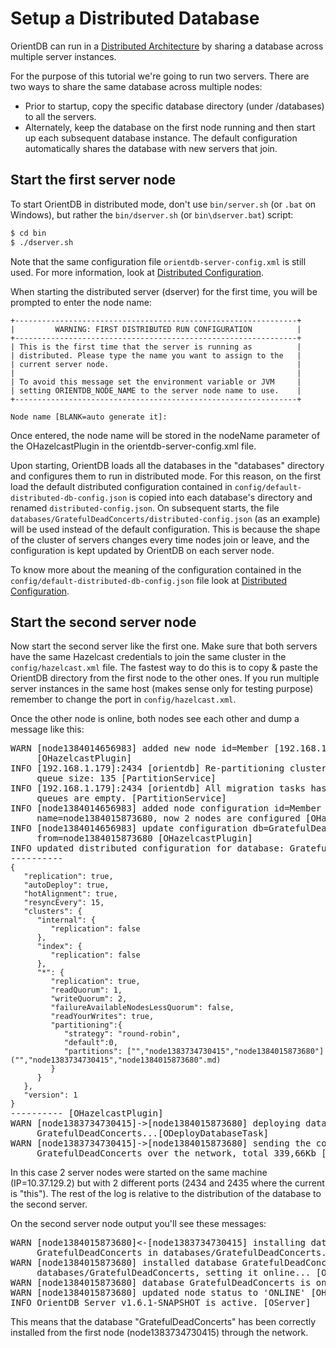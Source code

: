 # Setup a Distributed Database
OrientDB can run in a [Distributed Architecture](Distributed-Architecture.md) by sharing a database across multiple server instances.

For the purpose of this tutorial we're going to run two servers. There are two ways to share the same database across multiple nodes:
- Prior to startup, copy the specific database directory (under /databases) to all the servers.
- Alternately, keep the database on the first node running and then start up each subsequent database instance. The default configuration automatically shares the database with new servers that join.

## Start the first server node
To start OrientDB in distributed mode, don't use `bin/server.sh` (or `.bat` on Windows), but rather the `bin/dserver.sh` (or `bin\dserver.bat`) script:

```sh
$ cd bin
$ ./dserver.sh
```

Note that the same configuration file `orientdb-server-config.xml` is still used. For more information, look at [Distributed Configuration](Distributed-Configuration.md).

When starting the distributed server (dserver) for the first time, you will be prompted to enter the node name:

```
+---------------------------------------------------------------+
|         WARNING: FIRST DISTRIBUTED RUN CONFIGURATION          |
+---------------------------------------------------------------+
| This is the first time that the server is running as          |
| distributed. Please type the name you want to assign to the   |
| current server node.                                          |
|                                                               |
| To avoid this message set the environment variable or JVM     |
| setting ORIENTDB_NODE_NAME to the server node name to use.    |
+---------------------------------------------------------------+

Node name [BLANK=auto generate it]:
```

Once entered, the node name will be stored in the nodeName parameter of the OHazelcastPlugin in the orientdb-server-config.xml file.

Upon starting, OrientDB loads all the databases in the "databases" directory and configures them to run in distributed mode. For this reason, on the first load the default distributed configuration contained in `config/default-distributed-db-config.json` is copied into each database's directory and renamed `distributed-config.json`. On subsequent starts, the file `databases/GratefulDeadConcerts/distributed-config.json` (as an example) will be used instead of the default configuration. This is because the shape of the cluster of servers changes every time nodes join or leave, and the configuration is kept updated by OrientDB on each server node.

To know more about the meaning of the configuration contained in the `config/default-distributed-db-config.json` file look at [Distributed Configuration](Distributed-Configuration.md).


## Start the second server node

Now start the second server like the first one. Make sure that both servers have the same Hazelcast credentials to join the same cluster in the `config/hazelcast.xml` file. The fastest way to do this is to copy & paste the OrientDB directory from the first node to the other ones. If you run multiple server instances in the same host (makes sense only for testing purpose) remember to change the port in `config/hazelcast.xml`.

Once the other node is online, both nodes see each other and dump a message like this:

<pre>
WARN [node1384014656983] added new node id=Member [192.168.1.179]:2435 name=null
     [OHazelcastPlugin]
INFO [192.168.1.179]:2434 [orientdb] Re-partitioning cluster data... Migration
	 queue size: 135 [PartitionService]
INFO [192.168.1.179]:2434 [orientdb] All migration tasks has been completed,
	 queues are empty. [PartitionService]
INFO [node1384014656983] added node configuration id=Member [192.168.1.179]:2435
     name=node1384015873680, now 2 nodes are configured [OHazelcastPlugin]
INFO [node1384014656983] update configuration db=GratefulDeadConcerts
     from=node1384015873680 [OHazelcastPlugin]
INFO updated distributed configuration for database: GratefulDeadConcerts:
----------
<code class="lang-json">{
   "replication": true,
   "autoDeploy": true,
   "hotAlignment": true,
   "resyncEvery": 15,
   "clusters": {
      "internal": {
         "replication": false
      },
      "index": {
         "replication": false
      },
      "*": {
         "replication": true,
         "readQuorum": 1,
         "writeQuorum": 2,
         "failureAvailableNodesLessQuorum": false,
         "readYourWrites": true,
		 "partitioning":{
            "strategy": "round-robin",
            "default":0,
            "partitions": ["<NEW_NODE>","node1383734730415","node1384015873680"]("<NEW_NODE>","node1383734730415","node1384015873680".md)
         }
      }
   },
   "version": 1
}</code>
---------- [OHazelcastPlugin]
WARN [node1383734730415]->[node1384015873680] deploying database
     GratefulDeadConcerts...[ODeployDatabaseTask]
WARN [node1383734730415]->[node1384015873680] sending the compressed database
     GratefulDeadConcerts over the network, total 339,66Kb [ODeployDatabaseTask]
</pre>

In this case 2 server nodes were started on the same machine (IP=10.37.129.2) but with 2 different ports (2434 and 2435 where the current is "this"). The rest of the log is relative to the distribution of the database to the second server.

On the second server node output you'll see these messages:

<pre>
WARN [node1384015873680]<-[node1383734730415] installing database
     GratefulDeadConcerts in databases/GratefulDeadConcerts... [OHazelcastPlugin]
WARN [node1384015873680] installed database GratefulDeadConcerts in
     databases/GratefulDeadConcerts, setting it online... [OHazelcastPlugin]
WARN [node1384015873680] database GratefulDeadConcerts is online [OHazelcastPlugin]
WARN [node1384015873680] updated node status to 'ONLINE' [OHazelcastPlugin]
INFO OrientDB Server v1.6.1-SNAPSHOT is active. [OServer]
</pre>

This means that the database "GratefulDeadConcerts" has been correctly installed from the first node (node1383734730415) through the network.


